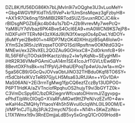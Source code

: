 DZL8K/fU56DG86Kh7bLjMvIn9i7xOQghe3U3vLuoMeY=
+Gbg4WGVftPXidTh5/9VeP+kr1UmSnsMqwz3gFzbyH8=
+AX1rR7Ok6nq/15hMlBl2RRTodSUZ/SvuxnRDCJC4ik=
rBIDsgNPGZbEjkc4b04u1s7bD+J2b9lvrevMy7wePcQ=
YaM8UY7dVbaz6PK4BveS4OcI6EA9+mA0WCN9KS7ejP8=
hlDXFuHYTERvNH3zXKdJ9I/N3fXwopIOs4pDwLYdDOY=
j6uMYyei2Be801+n4RDP7MzOK4DXHnzjzB5qA6IoIw0=
XYmS2e3R5rJzWzqseTO0PG1Sd/lRpsftnw0OKNtdG3Q=
MNEwi/ex3ZRvXEL2QOZAu9GOHxxC8+Zid0rkmfcB+9I=
RL56F6FcjTOOsk9HKactz/dsy2+lw1yKqNb+SEygHMI=
iHtR2R36VMePGAmiCuA14m1SE41coJrfTGVLt/Ew6BY=
8BevtOXFhsBk+nsTfPpVjJHhaUEPoqTp4wUoJw1a+mQ=
5gaS6CB9/GGcQvJOVvaObtJiNO32THBdu0Kqf8TO6SY=
rt5dCbHxlKVzTeR97GjyLH5Msa63JRfJIAn++YGv1DA=
MaS06AN/+2Ei3rrnTgMwg1fjpCQ6ezfZczBy13UDPO0=
P6PT1HdKA/aZVTnciofRpqhuOS2hujyT9vi3bGYTZ0k=
C3VmDcSpy6IC/bzDR2iegnrWfcvatoDHnrmJ/Zgyvpg=
ePhdT/pWcOIOqG+XVaRFuMGwt9ttZPeN/vzEZvf0+4w=
wKaH4oZMQHy1YtaosY4h5h5WvuI0clqWhL0IL90OM/E=
jVMP1nCJTijJbj3PJk22mycN7Scd++N14h+SKwZziNo=
L11X1Wmx1t9v3RnEDmjjaLdB5vy5xGngQ1CrO09Hod8=
